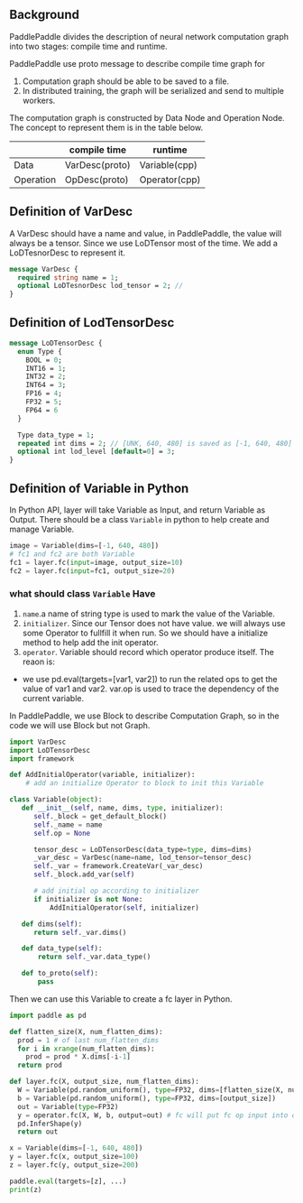 ## Background
PaddlePaddle divides the description of neural network computation graph into two stages: compile time and runtime.

PaddlePaddle use proto message to describe compile time graph for

1. Computation graph should be able to be saved to a file.
1. In distributed training, the graph will be serialized and send to multiple workers.

The computation graph is constructed by Data Node and Operation Node. The concept to represent them is in the table below.

| |compile time|runtime|
|---|---|---|
|Data|VarDesc(proto)|Variable(cpp)|
|Operation|OpDesc(proto)|Operator(cpp)|


## Definition of VarDesc

A VarDesc should have a name and value, in PaddlePaddle, the value will always be a tensor. Since we use LoDTensor most of the time. We add a LoDTesnorDesc to represent it.

```proto
message VarDesc {
  required string name = 1;
  optional LoDTesnorDesc lod_tensor = 2; //
}
```

## Definition of LodTensorDesc

```proto
message LoDTensorDesc {
  enum Type {
    BOOL = 0;
    INT16 = 1;
    INT32 = 2;
    INT64 = 3;
    FP16 = 4;
    FP32 = 5;
    FP64 = 6
  }

  Type data_type = 1;
  repeated int dims = 2; // [UNK, 640, 480] is saved as [-1, 640, 480]
  optional int lod_level [default=0] = 3;
}
```

## Definition of Variable in Python

In Python API, layer will take Variable as Input, and return Variable as Output. There should be a class `Variable` in python to help create and manage Variable.

```python
image = Variable(dims=[-1, 640, 480])
# fc1 and fc2 are both Variable
fc1 = layer.fc(input=image, output_size=10)
fc2 = layer.fc(input=fc1, output_size=20)
```
### what should class `Variable` Have
1. `name`.a name of string type is used to mark the value of the Variable.
1. `initializer`. Since our Tensor does not have value. we will always use some Operator to fullfill it when run. So we should have a initialize method to help add the init operator.
1. `operator`. Variable should record which operator produce itself. The reaon is:
  - we use pd.eval(targets=[var1, var2]) to run the related ops to get the value of var1 and var2. var.op is used to trace the dependency of the current variable.

In PaddlePaddle, we use Block to describe Computation Graph, so in the code we will use Block but not Graph.

```python
import VarDesc
import LoDTensorDesc
import framework

def AddInitialOperator(variable, initializer):
	# add an initialize Operator to block to init this Variable

class Variable(object):
   def __init__(self, name, dims, type, initializer):
      self._block = get_default_block()
      self._name = name
      self.op = None

      tensor_desc = LoDTensorDesc(data_type=type, dims=dims)
      _var_desc = VarDesc(name=name, lod_tensor=tensor_desc)
      self._var = framework.CreateVar(_var_desc)
      self._block.add_var(self)

      # add initial op according to initializer
      if initializer is not None:
          AddInitialOperator(self, initializer)

   def dims(self):
      return self._var.dims()

   def data_type(self):
       return self._var.data_type()

   def to_proto(self):
       pass
```

Then we can use this Variable to create a fc layer in Python.

```python
import paddle as pd

def flatten_size(X, num_flatten_dims):
  prod = 1 # of last num_flatten_dims
  for i in xrange(num_flatten_dims):
    prod = prod * X.dims[-i-1]
  return prod

def layer.fc(X, output_size, num_flatten_dims):
  W = Variable(pd.random_uniform(), type=FP32, dims=[flatten_size(X, num_flatten_dims), output_size])
  b = Variable(pd.random_uniform(), type=FP32, dims=[output_size])
  out = Variable(type=FP32)
  y = operator.fc(X, W, b, output=out) # fc will put fc op input into out
  pd.InferShape(y)
  return out

x = Variable(dims=[-1, 640, 480])
y = layer.fc(x, output_size=100)
z = layer.fc(y, output_size=200)

paddle.eval(targets=[z], ...)
print(z)
```
